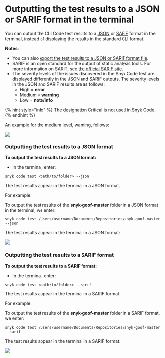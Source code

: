 # Outputting the test results to a JSON or SARIF format in the terminal

You can output the CLI Code test results to a [JSON](outputting-the-test-results-to-a-json-or-sarif-format-in-the-terminal.md#outputting-the-test-results-to-a-json-format) or [SARIF](outputting-the-test-results-to-a-json-or-sarif-format-in-the-terminal.md#outputting-the-test-results-to-a-json-format-1) format in the terminal, instead of displaying the results in the standard CLI format.

**Notes**:

* You can also [export the test results to a JSON or SARIF format file](exporting-the-test-results-to-a-json-or-sarif-file.md).
* SARIF is an open standard for the output of static analysis tools. For more information on SARIT, see [the official SARIF site](https://sarifweb.azurewebsites.net/).
* The severity levels of the issues discovered in the Snyk Code test are displayed differently in the JSON and SARIF outputs. The severity levels in the JSON and SARIF results are as follows:
  * High = **error**
  * Medium = **warning**
  * Low = **note/info**

{% hint style="info" %}
The designation Critical is not used in Snyk Code.
{% endhint %}

An example for the medium level, warning, follows:

![](<../../../../.gitbook/assets/snyk Code - CLI - JSON and SARIF - Severity Level Results - in the Terminal.png>)

### Outputting the test results to a JSON format

**To output the test results to a JSON format:**

* In the terminal, enter:

```
snyk code test <path/to/folder> --json
```

The test results appear in the terminal in a JSON format.

For example:

To output the test results of the **snyk-goof-master** folder in a JSON format in the terminal, we enter:

```
snyk code test /Users/username/Documents/Repositories/snyk-goof-master --json
```

The test results appear in the terminal in a JSON format:

![](<../../../../.gitbook/assets/snyk Code - CLI - results - JSON output in the terminal.png>)

### Outputting the test results to a SARIF format

**To output the test results to a SARIF format:**

* In the terminal, enter:

```
snyk code test <path/to/folder> --sarif
```

The test results appear in the terminal in a SARIF format.

For example:

To output the test results of the **snyk-goof-master** folder in a SARIF format, we enter:

```
snyk code test /Users/username/Documents/Repositories/snyk-goof-master --sarif
```

The test results appear in the terminal in a SARIF format:

![](<../../../../.gitbook/assets/snyk Code - CLI - results - SARIF output in the terminal.png>)
